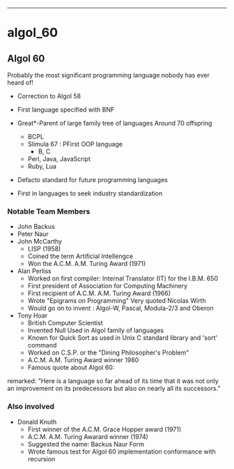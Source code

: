 ---
# algol_60


## Algol 60


Probably the most significant programming language nobody has ever heard of!

- Correction to Algol 58
- First language specified with BNF
- Great*-Parent of large family tree of languages Around 70 offspring
  * BCPL
  * Slimula 67 : PFirst OOP language
    * B, C
  * Perl, Java, JavaScript
  * Ruby, Lua

- Defacto standard for future programming languages
- First in languages to seek industry standardization

### Notable Team Members

- John Backus
- Peter Naur
- John McCarthy
  * LISP (1958)
  * Coined the term Artificial Intellengce
  * Won the A.C.M. A.M. Turing Award (1971)
- Alan Perliss
  - Worked on first compiler: Internal Translator (IT) for the I.B.M. 650
  * First president of Association for Computing Machinery
  * First recipient of A.C.M. A.M. Turing Award (1966)
  * Wrote "Epigrams on Programming" Very quoted
Nicolas Wirth 
  * Would go on to invent : Algol-W, Pascal, Modula-2/3 and Oberon
- Tony Hoar
  * British Computer Scientist
  * Invented Null Used in Algol family of languages
  * Known for Quick Sort as used in Unix C standard library and 'sort' command
  * Worked on C.S.P. or the "Dining Philosopher's Problem"
  * A.C.M. A.M. Turing Award winner 1980
  * Famous quote about Algol 60:

 remarked: "Here is a language so far ahead of its time that it was not only an improvement on its predecessors but also on nearly all its successors."




### Also involved

- Donald Knuth
  * First winner of the A.C.M. Grace Hopper award (1971)
  * A.C.M. A.M. Turing Awarard winner (1974)
  * Suggested the name: Backus Naur Form
  * Wrote famous test for Algol 60 implementation conformance with recursion
